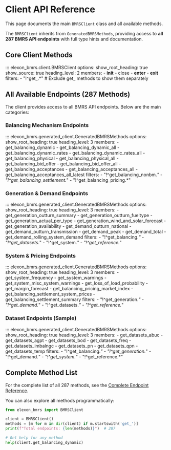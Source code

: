 # Client API Reference

This page documents the main `BMRSClient` class and all available methods.

The `BMRSClient` inherits from `GeneratedBMRSMethods`, providing access to **all 287 BMRS API endpoints** with full type hints and documentation.

## Core Client Methods

::: elexon_bmrs.client.BMRSClient
    options:
      show_root_heading: true
      show_source: true
      heading_level: 2
      members:
        - __init__
        - close
        - __enter__
        - __exit__
      filters:
        - "!^get_.*"  # Exclude get_ methods to show them separately

## All Available Endpoints (287 Methods)

The client provides access to all BMRS API endpoints. Below are the main categories:

### Balancing Mechanism Endpoints

::: elexon_bmrs.generated_client.GeneratedBMRSMethods
    options:
      show_root_heading: true
      heading_level: 3
      members:
        - get_balancing_dynamic
        - get_balancing_dynamic_all
        - get_balancing_dynamic_rates
        - get_balancing_dynamic_rates_all
        - get_balancing_physical
        - get_balancing_physical_all
        - get_balancing_bid_offer
        - get_balancing_bid_offer_all
        - get_balancing_acceptances
        - get_balancing_acceptances_all
        - get_balancing_acceptances_all_latest
      filters:
        - "!^get_balancing_nonbm.*"
        - "!^get_balancing_settlement.*"
        - "!^get_balancing_pricing.*"

### Generation & Demand Endpoints

::: elexon_bmrs.generated_client.GeneratedBMRSMethods
    options:
      show_root_heading: true
      heading_level: 3
      members:
        - get_generation_outturn_summary
        - get_generation_outturn_fueltype
        - get_generation_actual_per_type
        - get_generation_wind_and_solar_forecast
        - get_generation_availability
        - get_demand_outturn_national
        - get_demand_outturn_transmission
        - get_demand_peak
        - get_demand_total
        - get_demand_rolling_system_demand
      filters:
        - "!^get_balancing.*"
        - "!^get_datasets.*"
        - "!^get_system.*"
        - "!^get_reference.*"

### System & Pricing Endpoints

::: elexon_bmrs.generated_client.GeneratedBMRSMethods
    options:
      show_root_heading: true
      heading_level: 3
      members:
        - get_system_frequency
        - get_system_warnings
        - get_system_misc_system_warnings
        - get_loss_of_load_probability
        - get_margin_forecast
        - get_balancing_pricing_market_index
        - get_balancing_settlement_system_prices
        - get_balancing_settlement_summary
      filters:
        - "!^get_generation.*"
        - "!^get_demand.*"
        - "!^get_datasets.*"
        - "!^get_reference.*"

### Dataset Endpoints (Sample)

::: elexon_bmrs.generated_client.GeneratedBMRSMethods
    options:
      show_root_heading: true
      heading_level: 3
      members:
        - get_datasets_abuc
        - get_datasets_agpt
        - get_datasets_bod
        - get_datasets_freq
        - get_datasets_imbalngc
        - get_datasets_pn
        - get_datasets_qpn
        - get_datasets_temp
      filters:
        - "!^get_balancing.*"
        - "!^get_generation.*"
        - "!^get_demand.*"
        - "!^get_system.*"
        - "!^get_reference.*"

## Complete Method List

For the complete list of all 287 methods, see the [Complete Endpoint Reference](all-endpoints.md).

You can also explore all methods programmatically:

```python
from elexon_bmrs import BMRSClient

client = BMRSClient()
methods = [m for m in dir(client) if m.startswith('get_')]
print(f"Total endpoints: {len(methods)}")  # 287

# Get help for any method
help(client.get_balancing_dynamic)
```

